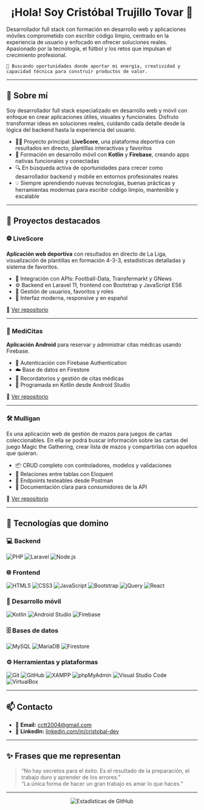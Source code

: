 <h1 align="center">¡Hola! Soy Cristóbal Trujillo Tovar 👋</h1>

<p> Desarrollador full stack con formación en desarrollo web y aplicaciones móviles comprometido con escribir código limpio, centrado en la experiencia de usuario y enfocado en ofrecer soluciones reales. Apasionado por la tecnología, el fútbol y los retos que impulsan el crecimiento profesional.</p>
  
    🚀 Buscando oportunidades donde aportar mi energía, creatividad y capacidad técnica para construir productos de valor.

---

## 🚀 Sobre mí

Soy desarrollador full stack especializado en desarrollo web y móvil con enfoque en crear aplicaciones útiles, visuales y funcionales. Disfruto transformar ideas en soluciones reales, cuidando cada detalle desde la lógica del backend hasta la experiencia del usuario.

- 👨‍💻 Proyecto principal: **LiveScore**, una plataforma deportiva con resultados en directo, plantillas interactivas y favoritos
- 📱 Formación en desarrollo móvil con **Kotlin** y **Firebase**, creando apps nativas funcionales y conectadas
- 🔍 En búsqueda activa de oportunidades para crecer como desarrollador backend y mobile en entornos profesionales reales
- 💡 Siempre aprendiendo nuevas tecnologías, buenas prácticas y herramientas modernas para escribir código limpio, mantenible y escalable


---

## 🧩 Proyectos destacados

### ⚽ LiveScore  
**Aplicación web deportiva** con resultados en directo de La Liga, visualización de plantillas en formación 4-3-3, estadísticas detalladas y sistema de favoritos.

- 🔌 Integración con APIs: Football-Data, Transfermarkt y GNews
- ⚙️ Backend en Laravel 11, frontend con Bootstrap y JavaScript ES6
- 👤 Gestión de usuarios, favoritos y roles
- 🌙 Interfaz moderna, responsive y en español

📁 [Ver repositorio](https://github.com/cristobaltt7/LiveScore)

---

### 📱 MediCitas  
**Aplicación Android** para reservar y administrar citas médicas usando Firebase.

- 🔐 Autenticación con Firebase Authentication
- ☁️ Base de datos en Firestore
- 📅 Recordatorios y gestión de citas médicas
- 🧩 Programada en Kotlin desde Android Studio

📁 [Ver repositorio](https://github.com/cristobaltt7/MediCitas)

---

### 🛠️ Mulligan 
Es una aplicación web de gestión de mazos para juegos de cartas coleccionables. En ella se podrá buscar información sobre las cartas del juego Magic the Gathering, crear lista de mazos y compartirlas con aquellos que quieran.

- 📦  CRUD completo con controladores, modelos y validaciones
- 🔄  Relaciones entre tablas con Eloquent
- 🧪  Endpoints testeables desde Postman
- 📑  Documentación clara para consumidores de la API

📁 [Ver repositorio](https://github.com/cristobaltt7/Mulligan)

---


## 🧠 Tecnologías que domino

### 💻 Backend
![PHP](https://img.shields.io/badge/PHP-777BB4?style=for-the-badge&logo=php&logoColor=white)
![Laravel](https://img.shields.io/badge/Laravel-E74430?style=for-the-badge&logo=laravel&logoColor=white)
![Node.js](https://img.shields.io/badge/Node.js-339933?style=for-the-badge&logo=nodedotjs&logoColor=white)

### 🌐 Frontend
![HTML5](https://img.shields.io/badge/HTML5-E34F26?style=for-the-badge&logo=html5&logoColor=white)
![CSS3](https://img.shields.io/badge/CSS3-1572B6?style=for-the-badge&logo=css3&logoColor=white)
![JavaScript](https://img.shields.io/badge/JavaScript-F7DF1E?style=for-the-badge&logo=javascript&logoColor=black)
![Bootstrap](https://img.shields.io/badge/Bootstrap-563D7C?style=for-the-badge&logo=bootstrap&logoColor=white)
![jQuery](https://img.shields.io/badge/jQuery-0769AD?style=for-the-badge&logo=jquery&logoColor=white)
![React](https://img.shields.io/badge/React-20232A?style=for-the-badge&logo=react&logoColor=61DAFB)

### 📱 Desarrollo móvil
![Kotlin](https://img.shields.io/badge/Kotlin-0095D5?style=for-the-badge&logo=kotlin&logoColor=white)
![Android Studio](https://img.shields.io/badge/Android%20Studio-3DDC84?style=for-the-badge&logo=android-studio&logoColor=white)
![Firebase](https://img.shields.io/badge/Firebase-FFCA28?style=for-the-badge&logo=firebase&logoColor=black)

### 🗄️ Bases de datos
![MySQL](https://img.shields.io/badge/MySQL-00758F?style=for-the-badge&logo=mysql&logoColor=white)
![MariaDB](https://img.shields.io/badge/MariaDB-003545?style=for-the-badge&logo=mariadb&logoColor=white)
![Firestore](https://img.shields.io/badge/Firestore-F5820D?style=for-the-badge&logo=google-cloud&logoColor=white)

### ⚙️ Herramientas y plataformas
![Git](https://img.shields.io/badge/Git-F05032?style=for-the-badge&logo=git&logoColor=white)
![GitHub](https://img.shields.io/badge/GitHub-181717?style=for-the-badge&logo=github&logoColor=white)
![XAMPP](https://img.shields.io/badge/XAMPP-FB7A24?style=for-the-badge&logo=xampp&logoColor=white)
![phpMyAdmin](https://img.shields.io/badge/phpMyAdmin-6C78AF?style=for-the-badge&logo=php&logoColor=white)
![Visual Studio Code](https://img.shields.io/badge/VS%20Code-007ACC?style=for-the-badge&logo=visual-studio-code&logoColor=white)
![VirtualBox](https://img.shields.io/badge/VirtualBox-183A61?style=for-the-badge&logo=virtualbox&logoColor=white)

---

## 📫 Contacto

- 📧 **Email:** cctt2004@gmail.com  
- 💼 **LinkedIn:** [linkedin.com/in/cristobal-dev](https://linkedin.com/in/cristobal-dev)  

---

## ✨ Frases que me representan

> “No hay secretos para el éxito. Es el resultado de la preparación, el trabajo duro y aprender de los errores.”<br>
> “La única forma de hacer un gran trabajo es amar lo que haces.”

---

<p align="center">
  <img src="https://github-readme-stats.vercel.app/api?username=cristobaltt7&show_icons=true&theme=tokyonight" alt="Estadísticas de GitHub" />
</p>
